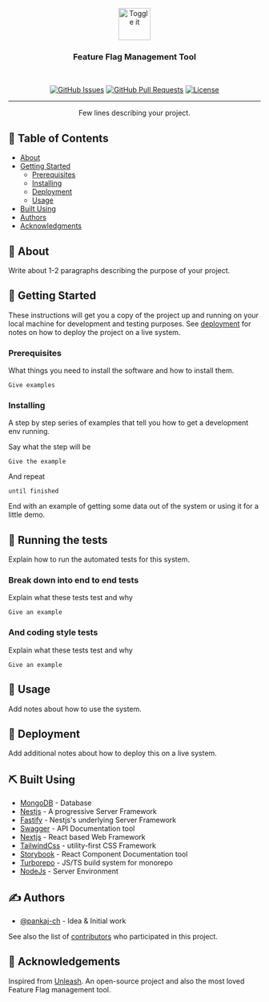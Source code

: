 <p align="center">
  <a href="https://toggleit.dev" rel="noopener">
    <img height="64" src="https://i.imgur.com/JknSWI7.png" alt="Toggle it">
  </a>
</p>

<h3 align="center">Feature Flag Management Tool</h3>
<br>
<div align="center">

[![GitHub Issues](https://img.shields.io/github/issues/toggle-it/toggle-it.svg)](https://github.com/toggle-it/toggle-it/issues)
[![GitHub Pull Requests](https://img.shields.io/github/issues-pr/toggle-it/toggle-it.svg)](https://github.com/toggle-it/toggle-it/pulls)
[![License](https://img.shields.io/badge/license-Apache--2.0-blue)](/LICENSE)

</div>

---

<p align="center"> Few lines describing your project.
    <br>
</p>

## 📝 Table of Contents

- [About](#about)
- [Getting Started](#getting_started)
  - [Prerequisites](#prerequisites)
  - [Installing](./.docker/README.md)
  - [Deployment](#deployment)
  - [Usage](#usage)
- [Built Using](#built_using)
- [Authors](#authors)
- [Acknowledgments](#acknowledgement)

## 🧐 About <a name = "about"></a>

Write about 1-2 paragraphs describing the purpose of your project.

## 🏁 Getting Started <a name = "getting_started"></a>

These instructions will get you a copy of the project up and running on your local machine for development and testing purposes. See [deployment](#deployment) for notes on how to deploy the project on a live system.

### Prerequisites <a name = "prerequisites"></a>

What things you need to install the software and how to install them.

```
Give examples
```

### Installing

A step by step series of examples that tell you how to get a development env running.

Say what the step will be

```
Give the example
```

And repeat

```
until finished
```

End with an example of getting some data out of the system or using it for a little demo.

## 🔧 Running the tests <a name = "tests"></a>

Explain how to run the automated tests for this system.

### Break down into end to end tests

Explain what these tests test and why

```
Give an example
```

### And coding style tests

Explain what these tests test and why

```
Give an example
```

## 🎈 Usage <a name="usage"></a>

Add notes about how to use the system.

## 🚀 Deployment <a name = "deployment"></a>

Add additional notes about how to deploy this on a live system.

## ⛏️ Built Using <a name = "built_using"></a>

- [MongoDB](https://www.mongodb.com/) - Database
- [Nestjs](https://nestjs.com/) - A progressive Server Framework
- [Fastify](https://www.fastify.io/) - Nestjs's underlying Server Framework
- [Swagger](https://swagger.io/) - API Documentation tool
- [Nextjs](https://nextjs.org/) - React based Web Framework
- [TailwindCss](https://tailwindcss.com/) - utility-first CSS Framework
- [Storybook](https://storybook.js.org/) - React Component Documentation tool
- [Turborepo](https://turbo.build/repo) - JS/TS build system for monorepo
- [NodeJs](https://nodejs.org/en/) - Server Environment

## ✍️ Authors <a name = "authors"></a>

- [@pankaj-ch](https://github.com/pankaj-ch) - Idea & Initial work

See also the list of [contributors](https://github.com/toggle-it/toggle-it/contributors) who participated in this project.

## 🎉 Acknowledgements <a name = "acknowledgement"></a>

Inspired from [Unleash](https://github.com/Unleash/unleash). An open-source project and also the most loved Feature Flag management tool.
